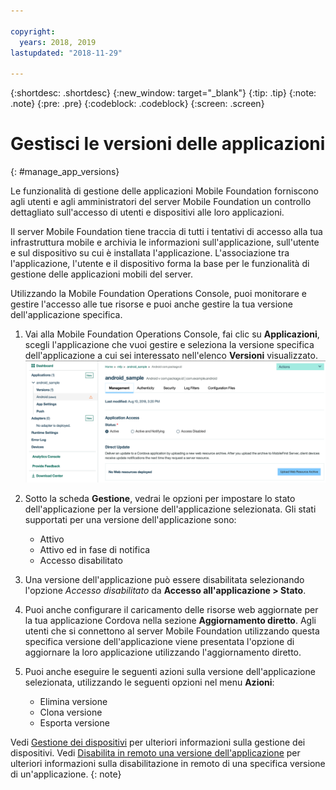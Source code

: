 ```yaml
---

copyright:
  years: 2018, 2019
lastupdated: "2018-11-29"

---
```


{:shortdesc: .shortdesc}
{:new_window: target="_blank"}
{:tip: .tip}
{:note: .note}
{:pre: .pre}
{:codeblock: .codeblock}
{:screen: .screen}

# Gestisci le versioni delle applicazioni
{: #manage_app_versions}

Le funzionalità di gestione delle applicazioni Mobile Foundation forniscono agli utenti e agli amministratori del server Mobile Foundation un controllo dettagliato sull'accesso di utenti e dispositivi alle loro applicazioni.

Il server Mobile Foundation tiene traccia di tutti i tentativi di accesso alla tua infrastruttura mobile e archivia le informazioni sull'applicazione, sull'utente e sul dispositivo su cui è installata l'applicazione. L'associazione tra l'applicazione, l'utente e il dispositivo forma la base per le funzionalità di gestione delle applicazioni mobili del server.

Utilizzando la Mobile Foundation Operations Console, puoi monitorare e gestire l'accesso alle tue risorse e puoi anche gestire la tua versione dell'applicazione specifica.

1.  Vai alla Mobile Foundation Operations Console, fai clic su **Applicazioni**, scegli l'applicazione che vuoi gestire e seleziona la versione specifica dell'applicazione a cui sei interessato nell'elenco **Versioni** visualizzato.
    ![Gestisci la versione dell'applicazione](images/app_version_management.png)

2. Sotto la scheda **Gestione**, vedrai le opzioni per impostare lo stato dell'applicazione per la versione dell'applicazione selezionata. Gli stati supportati per una versione dell'applicazione sono:
   * Attivo
   * Attivo ed in fase di notifica
   * Accesso disabilitato
3. Una versione dell'applicazione può essere disabilitata selezionando l'opzione *Accesso disabilitato* da **Accesso all'applicazione > Stato**.
4. Puoi anche configurare il caricamento delle risorse web aggiornate per la tua applicazione Cordova nella sezione **Aggiornamento diretto**. Agli utenti che si connettono al server Mobile Foundation utilizzando questa specifica versione dell'applicazione viene presentata l'opzione di aggiornare la loro applicazione utilizzando l'aggiornamento diretto.
5. Puoi anche eseguire le seguenti azioni sulla versione dell'applicazione selezionata, utilizzando le seguenti opzioni nel menu **Azioni**:
   *  Elimina versione
   *  Clona versione
   *  Esporta versione


Vedi [Gestione dei dispositivi](manage_devices.html) per ulteriori informazioni sulla gestione dei dispositivi. Vedi [Disabilita in remoto una versione dell'applicazione](remote_disable_app_version.html) per ulteriori informazioni sulla disabilitazione in remoto di una specifica versione di un'applicazione.
{: note}

